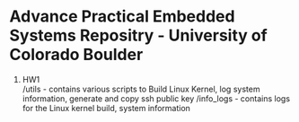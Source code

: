 # Advance Practical Embedded Systems Repositry - University of Colorado Boulder #

1. HW1   
  /utils - contains various scripts to Build Linux Kernel, log system information, generate and copy ssh public key
  /info_logs - contains logs for the Linux kernel build, system information

